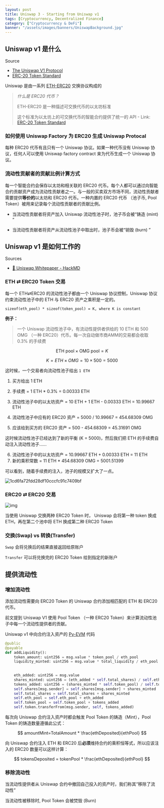 ```yaml
---
layout: post
title: Uniswap 3 - Starting from Uniswap v1
tags: [Cryptocurrency, Decentralized Finance]
category: ["Cryptocurrency & DeFi"]
banner: "/assets/images/banners/UniswapBackground.jpg"
---
```


## Uniswap v1 是什么

Source

* [The Uniswap V1 Protocol](https://docs.uniswap.org/protocol/V1/introduction)
* [ERC-20 Token Standard](https://ethereum.org/en/developers/docs/standards/tokens/erc-20/)



Uniswap 是由一系列 [ETH-ERC20](https://ethereum.org/en/developers/docs/standards/tokens/erc-20/) 交换协议构成的

> *什么是 ERC20 代币？*
>
> ETH-ERC20 是一种描述可交换代币的以太坊标准
>
> 这个标准为以太坊上的可交换代币的智能合约提供了统一的 API - Link: [ERC-20 Token Standard](https://ethereum.org/en/developers/docs/standards/tokens/erc-20/)

### 如何使用 Uniswap Factory 为 ERC20 生成 Uniswap Protocal

每种 ERC20 代币有且只有一个 Uniswap 协议。如果一种代币没有 Uniswap 协议，任何人可以使用 Uniswap factory contract 来为代币生成一个 Uniswap 协议。

### 流动性贡献者的贡献比例计算方式

每一个智能合约会保存以太坊和相关联的 ERC20 代币。每个人都可以通过向智能合约贡献资产成为流动性贡献者之一。与一般的买卖双方市场不同，流动性贡献者需要提供**等价的**以太坊和 ERC20 代币。一种内置的 ERC20 代币 （池子币, Pool Token）被用来记录每个流动性贡献者的贡献比例。

* 当流动性贡献者将资产加入 Uniswap 流动性池子时，池子币会被“铸造 (mint) ”

* 当流动性贡献者将资产从流动性池子中取出时，池子币会被“销毁 (burn) ”

## Uniswap v1 是如何工作的

Sources

* [🦄 Uniswap Whitepaper - HackMD](https://hackmd.io/@HaydenAdams/HJ9jLsfTz?type=view)

### ETH ⇄ ERC20 Token 交易

每一个 ETH⇄ERC20 的流动性池子都由一个 Uniswap 协议控制，Uniswap 协议约束流动性池子中的 ETH 与 ERC20 资产之乘积是一定的。

```
sizeof(eth_pool) * sizeof(token_pool) = K, where K is constant
```

**例子：**

> 一个 Uniswap 流动性池子中，有流动性提供者供给的 10 ETH 和 500 OMG （一种 ERC20）代币。每一次自动做市商AMM的交易都会收取 0.3% 的手续费

$$
\text{ETH pool}\times \text{OMG pool} = K
$$

$$
K=ETH \times OMG = 10 \times 500 = 5000
$$

这时候，一个交易者向流动性池子给出 `1 ETH`

1. 买方给出 1 ETH

2. 手续费 = 1 ETH * 0.3% = 0.00333 ETH

3. 流动性池子中的以太坊资产 = 10 ETH + 1 ETH - 0.00333 ETH = 10.99667 ETH
4. 流动性池子中应有的 ERC20 资产 = 5000 / 10.99667 = 454.68309 OMG
5. 应该给到买方的  ERC20 资产 = 500 - 454.68309 = 45.31691 OMG

这时候流动性池子已经达到了新的平衡 (K = 5000)，然后我们把 ETH 的手续费自动注入流动性池子……

6. 流动性池子中的以太坊资产 = 10.99667 ETH + 0.00333 ETH = 11 ETH
7. 新的乘积常数 = 11 ETH * 454.68309 OMG = 5001.51399

可以看到，随着手续费的注入，池子的规模又扩大了一点。

![1cd6fa72fdd28df10cccfc91c7409bf](https://markdown-img-1304853431.file.myqcloud.com/20210809225021.jpg)

### ERC20 ⇄ ERC20 交易

![img](https://i.imgur.com/0yDILRq.png)

当使用 Uniswap 交换两种 ERC20 Token 时， Uniswap 会将第一种 token 换成 ETH，再在第二个池中将 ETH 换成第二种 ERC20 Token

### 交换(Swap) vs 转换(Transfer)

`Swap` 会将兑换后的结果直接返回给原账户

`Transfer` 可以将兑换完的 ERC20 Token 给到指定的新账户

## 提供流动性

### 增加流动性

添加流动性需要向 ERC20 Token 的 Uniswap 合约添加相匹配的 ETH 和 ERC20 代币。

前文提到 Uniswap V1 使用 Pool Token （一种 ERC20 Token）来计算流动性池子中每一个流动性提供者的贡献。

Uniswap v1 中向合约注入资产的 [Py-EVM](https://github.com/ethereum/py-evm) 代码

```python
@public
@payable
def addLiquidity():
    token_amount: uint256 = msg.value * token_pool / eth_pool 
    liquidity_minted: uint256 = msg.value * total_liquidity / eth_pool
        
        
    eth_added: uint256 = msg.value
    shares_minted: uint256 = (eth_added * self.total_shares) / self.eth_pool
    tokens_added: uint256 = (shares_minted * self.token_pool) / self.total_shares)
    self.shares[msg.sender] = self.shares[msg.sender] + shares_minted
    self.total_shares = self.total_shares + shares_minted
    self.eth_pool = self.eth_pool + eth_added
    self.token_pool = self.token_pool + tokens_added
    self.token.transferFrom(msg.sender, self, tokens_added)
```

每次向 Uniswap 合约注入资产时都会触发 Pool Token 的铸造（Mint），Pool Token 的铸造数量遵循此公式：

$$
amountMint=TotalAmount * \frac{ethDeposited}{ethPool}
$$

向 Uniswap 合约注入 ETH 和 ERC20 后**必须**维持合约的乘积恒等式，所以应该注入的 ERC20 数量可以这样计算：

$$
tokensDeposited = tokenPool * \frac{ethDeposited}{ethPool}
$$

### 移除流动性

当流动性提供者从 Uniswap 合约中撤回自己投入的资产时，我们称其“移除了流动性”

当流动性被移除时, Pool Token 会被焚毁 (Burn)

